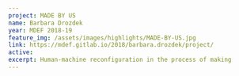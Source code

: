 ```yaml
---
project: MADE BY US
name: Barbara Drozdek
year: MDEF 2018-19
feature_img: /assets/images/highlights/MADE-BY-US.jpg
link: https://mdef.gitlab.io/2018/barbara.drozdek/project/
active:
excerpt: Human-machine reconfiguration in the process of making
---
```

